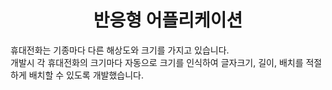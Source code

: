<h1 align='center'>반응형 어플리케이션</h1>
<p>휴대전화는 기종마다 다른 해상도와 크기를 가지고 있습니다.</br>개발시 각 휴대전화의 크기마다 자동으로 크기를 인식하여 글자크기, 길이, 배치를 적절하게 배치할 수 있도록 개발했습니다.</p>
